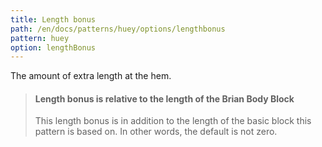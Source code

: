 ```yaml
---
title: Length bonus
path: /en/docs/patterns/huey/options/lengthbonus
pattern: huey
option: lengthBonus
---
```


The amount of extra length at the hem.
  
> #### Length bonus is relative to the length of the Brian Body Block
>
> This length bonus is in addition to the length of the basic block
> this pattern is based on. In other words, the default is not zero.
